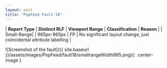 ```yaml
---
layout: post
title: "PepFeed Fault 18"
---
```

| **Report Type** | **Distinct RLF** | **Viewport Range** | **Classification** | **Reason** |
| Small-Range|  | 965px-965px | FP | No significant layout change, just coincidental attribute labelling | 

![Screenshot of the fault]({{ site.baseurl }}/assets/images/PepFeed/fault18/smallrangeWidth965.png){: .center-image }